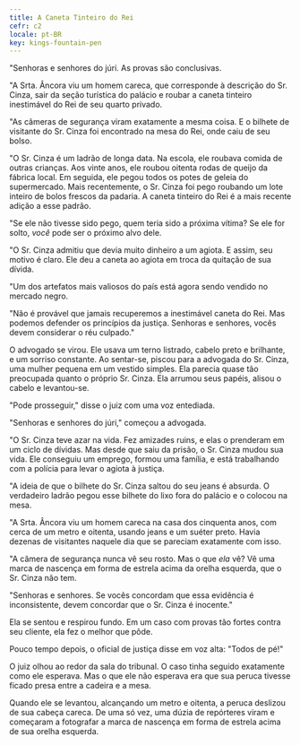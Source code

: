 ```yaml
---
title: A Caneta Tinteiro do Rei
cefr: c2
locale: pt-BR
key: kings-fountain-pen
---
```


"Senhoras e senhores do júri. As provas são conclusivas.

"A Srta. Âncora viu um homem careca, que corresponde à descrição do Sr. Cinza, sair da seção turística do palácio e roubar a caneta tinteiro inestimável do Rei de seu quarto privado.

"As câmeras de segurança viram exatamente a mesma coisa. E o bilhete de visitante do Sr. Cinza foi encontrado na mesa do Rei, onde caiu de seu bolso.

"O Sr. Cinza é um ladrão de longa data. Na escola, ele roubava comida de outras crianças. Aos vinte anos, ele roubou oitenta rodas de queijo da fábrica local. Em seguida, ele pegou todos os potes de geleia do supermercado. Mais recentemente, o Sr. Cinza foi pego roubando um lote inteiro de bolos frescos da padaria. A caneta tinteiro do Rei é a mais recente adição a esse padrão.

"Se ele não tivesse sido pego, quem teria sido a próxima vítima? Se ele for solto, *você* pode ser o próximo alvo dele.

"O Sr. Cinza admitiu que devia muito dinheiro a um agiota. E assim, seu motivo é claro. Ele deu a caneta ao agiota em troca da quitação de sua dívida.

"Um dos artefatos mais valiosos do país está agora sendo vendido no mercado negro.

"Não é provável que jamais recuperemos a inestimável caneta do Rei. Mas podemos defender os princípios da justiça. Senhoras e senhores, vocês devem considerar o réu culpado."

O advogado se virou. Ele usava um terno listrado, cabelo preto e brilhante, e um sorriso constante. Ao sentar-se, piscou para a advogada do Sr. Cinza, uma mulher pequena em um vestido simples. Ela parecia quase tão preocupada quanto o próprio Sr. Cinza. Ela arrumou seus papéis, alisou o cabelo e levantou-se.

"Pode prosseguir," disse o juiz com uma voz entediada.

"Senhoras e senhores do júri," começou a advogada.

"O Sr. Cinza teve azar na vida. Fez amizades ruins, e elas o prenderam em um ciclo de dívidas. Mas desde que saiu da prisão, o Sr. Cinza mudou sua vida. Ele conseguiu um emprego, formou uma família, e está trabalhando com a polícia para levar o agiota à justiça.

"A ideia de que o bilhete do Sr. Cinza saltou do seu jeans é absurda. O verdadeiro ladrão pegou esse bilhete do lixo fora do palácio e o colocou na mesa.

"A Srta. Âncora viu um homem careca na casa dos cinquenta anos, com cerca de um metro e oitenta, usando jeans e um suéter preto. Havia dezenas de visitantes naquele dia que se pareciam exatamente com isso.

"A câmera de segurança nunca vê seu rosto. Mas o que *ela* vê? Vê uma marca de nascença em forma de estrela acima da orelha esquerda, que o Sr. Cinza não tem.

"Senhoras e senhores. Se vocês concordam que essa evidência é inconsistente, devem concordar que o Sr. Cinza é inocente."

Ela se sentou e respirou fundo. Em um caso com provas tão fortes contra seu cliente, ela fez o melhor que pôde.

Pouco tempo depois, o oficial de justiça disse em voz alta: "Todos de pé!"

O juiz olhou ao redor da sala do tribunal. O caso tinha seguido exatamente como ele esperava. Mas o que ele não esperava era que sua peruca tivesse ficado presa entre a cadeira e a mesa.

Quando ele se levantou, alcançando um metro e oitenta, a peruca deslizou de sua cabeça careca. De uma só vez, uma dúzia de repórteres viram e começaram a fotografar a marca de nascença em forma de estrela acima de sua orelha esquerda.